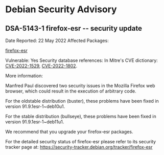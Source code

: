 
Debian Security Advisory
========================


DSA-5143-1 firefox-esr -- security update
-----------------------------------------



Date Reported:
22 May 2022
Affected Packages:

[firefox-esr](https://packages.debian.org/src:firefox-esr)

Vulnerable:
Yes
Security database references:
In Mitre's CVE dictionary: [CVE-2022-1529](https://security-tracker.debian.org/tracker/CVE-2022-1529), [CVE-2022-1802](https://security-tracker.debian.org/tracker/CVE-2022-1802).  

More information:

Manfred Paul discovered two security issues in the Mozilla Firefox web
browser, which could result in the execution of arbitrary code.


For the oldstable distribution (buster), these problems have been fixed
in version 91.9.1esr-1~deb10u1.


For the stable distribution (bullseye), these problems have been fixed in
version 91.9.1esr-1~deb11u1.


We recommend that you upgrade your firefox-esr packages.


For the detailed security status of firefox-esr please refer to
its security tracker page at:
<https://security-tracker.debian.org/tracker/firefox-esr>





